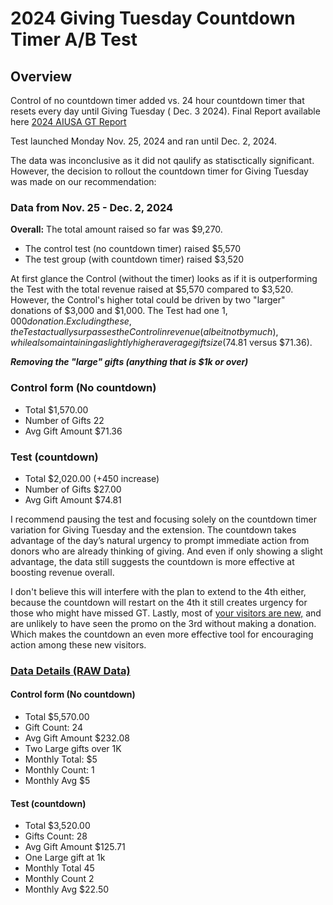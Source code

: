 # 2024 Giving Tuesday Countdown Timer A/B Test 

## Overview
Control of no countdown timer added vs. 24 hour countdown timer that resets every day until Giving Tuesday ( Dec. 3 2024). Final Report available here [2024 AIUSA GT Report](https://docs.google.com/spreadsheets/d/1L9fh98CDp1wRbVRQE1VrUyV-ubHvRpgYm1bZY0LT7q4/edit?usp=sharing)

Test launched Monday Nov. 25, 2024 and ran until Dec. 2, 2024. 

The data was inconclusive as it did not qaulify as statisctically significant. However, the decision to rollout the countdown timer for Giving Tuesday was made on our recommendation:

### Data from Nov. 25 - Dec. 2, 2024

**Overall:**
The total amount raised so far was $9,270.
- The control test (no countdown timer) raised $5,570
- The test group (with countdown timer) raised $3,520

At first glance the Control (without the timer) looks as if it is outperforming the Test with the total revenue raised at $5,570 compared to $3,520. However, the Control's higher total could be driven by two "larger" donations of $3,000 and $1,000. The Test had one $1,000 donation. Excluding these, the Test actually surpasses the Control in revenue (albeit not by much), while also maintaining a slightly higher average gift size ($74.81 versus $71.36).

***Removing the "large" gifts (anything that is $1k or over)***

### Control form (No countdown)
- Total $1,570.00 
- Number of Gifts 22
- Avg Gift Amount $71.36 

### Test (countdown)
- Total $2,020.00 (+450 increase)
- Number of Gifts $27.00 
- Avg Gift Amount $74.81 
 
I recommend pausing the test and focusing solely on the countdown timer variation for Giving Tuesday and the extension. The countdown takes advantage of the day’s natural urgency to prompt immediate action from donors who are already thinking of giving. And even if only showing a slight advantage, the data still suggests the countdown is more effective at boosting revenue overall. 

I don't believe this will interfere with the plan to extend to the 4th either, because the countdown will restart on the 4th it still creates urgency for those who might have missed GT. Lastly, most of [your visitors are new,](https://cln.sh/F1RNbtvF) and are unlikely to have seen the promo on the 3rd without making a donation. Which makes the countdown an even more effective tool for encouraging action among these new visitors. 


### [Data Details (RAW Data)](https://docs.google.com/spreadsheets/d/17pIpOfvUsGxa309CznryhsjcsKCEbAsc/edit?gid=1711100966#gid=1711100966)  

#### Control form (No countdown)
- Total $5,570.00 
- Gift Count: 24
- Avg Gift Amount $232.08 
- Two Large gifts over 1K
- Monthly Total: $5
- Monthly Count: 1
- Monthly Avg $5

#### Test (countdown)
- Total $3,520.00 
- Gifts Count: 28
- Avg Gift Amount $125.71 
- One Large gift at 1k
- Monthly Total 45
- Monthly Count 2
- Monthly Avg $22.50 
